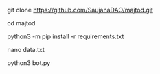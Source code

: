 git clone https://github.com/SaujanaDAO/majtod.git

cd majtod

python3 -m pip install -r requirements.txt

nano data.txt

python3 bot.py

